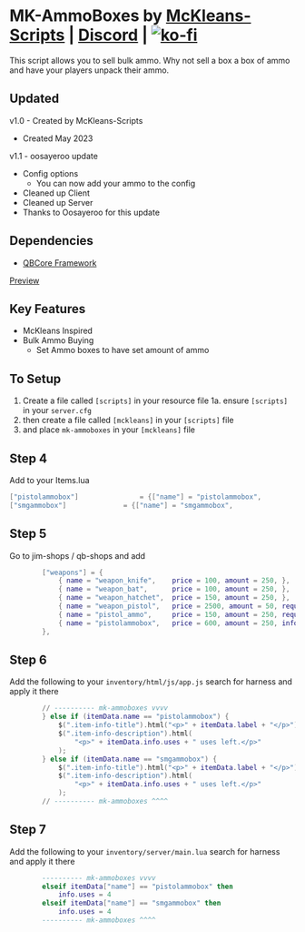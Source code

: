 # MK-AmmoBoxes by [McKleans-Scripts](https://mckleans-scripts.tebex.io/) | [Discord](https://discord.gg/DEWp9TP7p6) | [![ko-fi](https://ko-fi.com/img/githubbutton_sm.svg)](https://ko-fi.com/J3J1LMXYK)

This script allows you to sell bulk ammo. Why not sell a box a box of ammo and have your players unpack their ammo.


## Updated ##
v1.0 - Created by McKleans-Scripts
 - Created May 2023

v1.1 - oosayeroo update
 - Config options
   - You can now add your ammo to the config
 - Cleaned up Client
 - Cleaned up Server
 - Thanks to Oosayeroo for this update


## Dependencies  ##
- [QBCore Framework](https://github.com/qbcore-framework/qb-core)

[Preview](https://youtu.be/Z7QYdG9dJKU)

## Key Features ##
 - McKleans Inspired
 - Bulk Ammo Buying
   + Set Ammo boxes to have set amount of ammo

## To Setup ##
 1. Create a file called `[scripts]` in your resource file
  1a. ensure `[scripts]` in your `server.cfg`
 2. then create a file called `[mckleans]` in your `[scripts]` file
 3. and place `mk-ammoboxes` in your `[mckleans]` file

## Step 4

Add to your Items.lua
```lua
["pistolammobox"]			    = {["name"] = "pistolammobox", 			  	["label"] = "Pistol Ammo Box", 		["weight"] = 200, 		["decay"] = nil,	["type"] = "item", 		["image"] = "919mm_box.png", 			["created"] = nil, 		["delete"] = true,		["unique"] = false, 	["useable"] = true, 	["shouldClose"] = true,   ["combinable"] = nil,   ["description"] = "Bulk Pistol Ammo" },
["smgammobox"]			    = {["name"] = "smgammobox", 			  	["label"] = "SMG Ammo Box", 		["weight"] = 200, 		["decay"] = nil,	["type"] = "item", 		["image"] = "919mm_box.png", 			["created"] = nil, 		["delete"] = true,		["unique"] = false, 	["useable"] = true, 	["shouldClose"] = true,   ["combinable"] = nil,   ["description"] = "Bulk SMG Ammo" },
```

## Step 5

Go to jim-shops / qb-shops and add

```lua
		["weapons"] = {
			{ name = "weapon_knife", 	price = 100, amount = 250, },
			{ name = "weapon_bat", 		price = 100, amount = 250, },
			{ name = "weapon_hatchet",	price = 150, amount = 250, },
			{ name = "weapon_pistol", 	price = 2500, amount = 50, requiresLicense = true },
			{ name = "pistol_ammo", 	price = 150, amount = 250, requiresLicense = true },
			{ name = "pistolammobox", 	price = 600, amount = 250, info = { uses = 4 }, requiresLicense = true }, -- < Add this line here
		},
```

## Step 6

Add the following to your `inventory/html/js/app.js` search for harness and apply it there

```lua
		// ---------- mk-ammoboxes vvvv 
        } else if (itemData.name == "pistolammobox") {
            $(".item-info-title").html("<p>" + itemData.label + "</p>");
            $(".item-info-description").html(
                "<p>" + itemData.info.uses + " uses left.</p>"
            );
        } else if (itemData.name == "smgammobox") {
            $(".item-info-title").html("<p>" + itemData.label + "</p>");
            $(".item-info-description").html(
                "<p>" + itemData.info.uses + " uses left.</p>"
            );
        // ---------- mk-ammoboxes ^^^^
```

## Step 7

Add the following to your `inventory/server/main.lua` search for harness and apply it there

```lua
		---------- mk-ammoboxes vvvv 
        elseif itemData["name"] == "pistolammobox" then
			info.uses = 4
		elseif itemData["name"] == "smgammobox" then
			info.uses = 4
        ---------- mk-ammoboxes ^^^^
```
